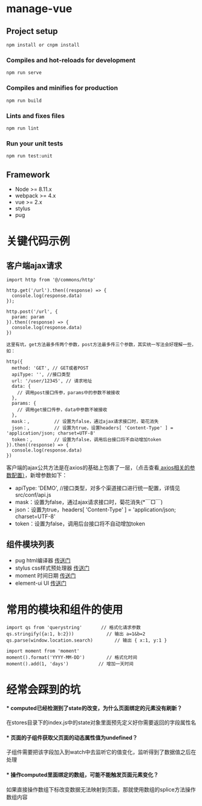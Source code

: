 # manage-vue

## Project setup
```
npm install or cnpm install
```

### Compiles and hot-reloads for development
```
npm run serve
```

### Compiles and minifies for production
```
npm run build
```

### Lints and fixes files
```
npm run lint
```

### Run your unit tests
```
npm run test:unit
```

## Framework
* Node >= 8.11.x
* webpack >= 4.x
* vue >= 2.x
* stylus
* pug

# 关键代码示例

## 客户端ajax请求

```
import http from '@/commons/http'

http.get('/url').then((response) => {
  console.log(response.data)
});

http.post('/url', {
  param: param
}).then((response) => {
  console.log(response.data)
})

这里有坑，get方法最多传两个参数，post方法最多传三个参数，其实统一写法会好理解一些，如：

http({
  method: 'GET', // GET或者POST
  apiType: '', //接口类型
  url: '/user/12345', // 请求地址
  data: {
    // 调用post接口传参，params中的参数不被接收
  },
  params: {
    // 调用get接口传参，data中参数不被接收
  },
  mask：,         // 设置为false，通过ajax请求接口时，菊花消失
  json：,         // 设置为true，设置headers[ 'Content-Type' ] = 'application/json; charset=UTF-8'
  token：,        // 设置为false，调用后台接口将不自动增加token
}).then((response) => {
  console.log(response.data)
})

```
客户端的ajax公共方法是在axios的基础上包裹了一层，（点击查看<a href="https://github.com/mzabriskie/axios"> axios相关的参数配置）</a>，新增参数如下：
 * apiType: 'DEMO', //接口类型，对多个渠道接口进行统一配置，详情见src/conf/api.js
 * mask：设置为false，通过ajax请求接口时，菊花消失(*￣□￣)
 * json：设置为true，headers[ 'Content-Type' ] = 'application/json; charset=UTF-8'
 * token：设置为false，调用后台接口将不自动增加token


## 组件模块列表
 * pug html编译器 <a href="https://github.com/pugjs/pug">传送门</a>
 * stylus css样式预处理器 <a href="https://github.com/stylus/stylus">传送门</a>
 * moment 时间日期 <a href="https://github.com/moment/moment">传送门</a>
 * element-ui UI <a href="https://github.com/ElemeFE/element">传送门</a>
   
# 常用的模块和组件的使用

```
import qs from 'querystring'       // 格式化请求参数
qs.stringify({a:1, b:2}))            // 输出 a=1&b=2
qs.parse(window.location.search)        // 输出 { x:1, y:1 }

import moment from 'moment'
moment().format('YYYY-MM-DD')        // 格式化时间
moment().add(1, 'days')           // 增加一天时间
```
# 经常会踩到的坑
#### * computed已经检测到了state的改变，为什么页面绑定的元素没有刷新？
   在stores目录下的index.js中的state对象里面预先定义好你需要返回的字段属性名
#### * 页面的子组件获取父页面的动态属性值为undefined？
   子组件需要把该字段加入到watch中去监听它的值变化，监听得到了数据值之后在处理
#### * 操作computed里面绑定的数组，可能不能触发页面元素变化？
   如果直接操作数组下标改变数据无法映射到页面，那就使用数组的splice方法操作数组内容

